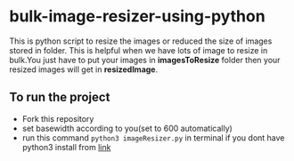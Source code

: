 # bulk-image-resizer-using-python

This is python script to resize the images or reduced the size of images stored in folder. This is helpful when we have lots of image to resize in bulk.You just have to put your images in **imagesToResize** folder then your resized images will get in **resizedImage**.

## To run the project
* Fork this repository
* set basewidth according to you(set to 600 automatically)
* run this command
 `
python3 imageResizer.py
` 
in terminal if you dont have python3 install from [link](https://www.python.org/downloads/)
